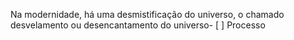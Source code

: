 Na modernidade, há uma desmistificação do universo, o chamado desvelamento ou desencantamento do universo- [ ] Processo 
